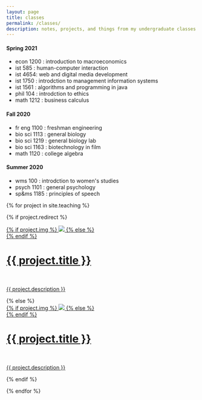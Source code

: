 ```yaml
---
layout: page
title: classes
permalink: /classes/
description: notes, projects, and things from my undergraduate classes.
---
```

#### Spring 2021
* econ 1200 : introduction to macroeconomics 
* ist 585 : human-computer interaction
* ist 4654: web and digital media development
* ist 1750 : introdction to management information systems
* ist 1561 : algorithms and programming in java
* phil 104 : introdction to ethics
* math 1212 : business calculus

#### Fall 2020
* fr eng 1100 : freshman engineering
* bio sci 1113 : general biology
* bio sci 1219 : general biology lab
* bio sci 1163 : biotechnology in film
* math 1120 : college algebra

#### Summer 2020
* wms 100 : introdction to women's studies
* psych 1101 : general psychology
* sp&ms 1185 : principles of speech

{% for project in site.teaching %}

{% if project.redirect %}
<div class="project">
    <div class="thumbnail" id = "{{project.id}}">
        <a href="{{ project.redirect }}" target="_blank">
        {% if project.img %}
        <img class="thumbnail" src="{{ project.img | prepend: site.baseurl | prepend: site.url }}" />
        {% else %}
        <div class="thumbnail blankbox"></div>
        {% endif %}    
        <span>
            <h1>{{ project.title }}</h1>
            <br/>
            <p>{{ project.description }}</p>
        </span>
        </a>
    </div>
</div>
{% else %}

<div class="project ">
    <div class="thumbnail">
        <a href="{{ project.url | prepend: site.baseurl | prepend: site.url }}">
        {% if project.img %}
        <img class="thumbnail" src="{{ project.img | prepend: site.baseurl | prepend: site.url }}"/>
        {% else %}
        <div class="thumbnail blankbox"></div>
        {% endif %}    
        <span>
            <h1>{{ project.title }}</h1>
            <br/>
            <p>{{ project.description }}</p>
        </span>
        </a>
    </div>
</div>

{% endif %}

{% endfor %}
